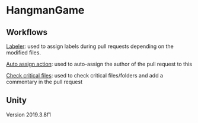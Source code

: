 # HangmanGame

## Workflows

[Labeler](https://github.com/marketplace/actions/labeler?version=v3-preview): used to assign labels during pull requests depending on the modified files.

[Auto assign action](https://github.com/marketplace/actions/auto-assign-action): used to auto-assign the author of the pull request to this

[Check critical files](https://github.com/CodelyTV/check-critical-files): used to check critical files/folders and add a commentary in the pull request 

## Unity
Version 2019.3.8f1

